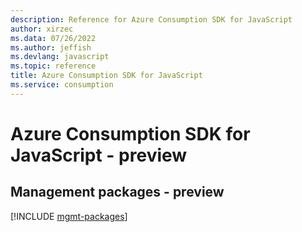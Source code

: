 ```yaml
---
description: Reference for Azure Consumption SDK for JavaScript
author: xirzec
ms.data: 07/26/2022
ms.author: jeffish
ms.devlang: javascript
ms.topic: reference
title: Azure Consumption SDK for JavaScript
ms.service: consumption
---
```

# Azure Consumption SDK for JavaScript - preview

## Management packages - preview
[!INCLUDE [mgmt-packages](consumption-mgmt-index.md)]